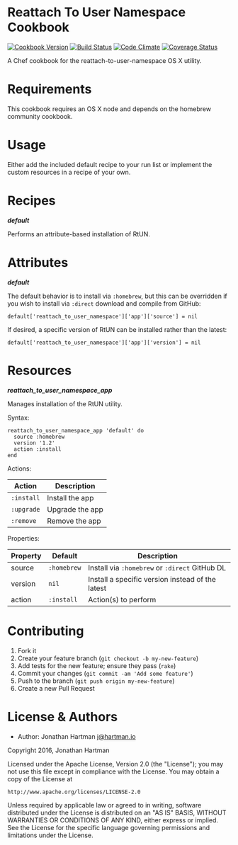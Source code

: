 Reattach To User Namespace Cookbook
===================================
[![Cookbook Version](https://img.shields.io/cookbook/v/reattach-to-user-namespace.svg)][cookbook]
[![Build Status](https://img.shields.io/travis/RoboticCheese/reattach-to-user-namespace-chef.svg)][travis]
[![Code Climate](https://img.shields.io/codeclimate/github/RoboticCheese/reattach-to-user-namespace-chef.svg)][codeclimate]
[![Coverage Status](https://img.shields.io/coveralls/RoboticCheese/reattach-to-user-namespace-chef.svg)][coveralls]

[cookbook]: https://supermarket.chef.io/cookbooks/reattach-to-user-namespace
[travis]: https://travis-ci.org/RoboticCheese/reattach-to-user-namespace-chef
[codeclimate]: https://codeclimate.com/github/RoboticCheese/reattach-to-user-namespace-chef
[coveralls]: https://coveralls.io/r/RoboticCheese/reattach-to-user-namespace-chef

A Chef cookbook for the reattach-to-user-namespace OS X utility.

Requirements
============

This cookbook requires an OS X node and depends on the homebrew community
cookbook.

Usage
=====

Either add the included default recipe to your run list or implement the
custom resources in a recipe of your own.

Recipes
=======

***default***

Performs an attribute-based installation of RtUN.

Attributes
==========

***default***

The default behavior is to install via `:homebrew`, but this can be overridden
if you wish to install via `:direct` download and compile from GitHub:

    default['reattach_to_user_namespace']['app']['source'] = nil

If desired, a specific version of RtUN can be installed rather than the latest:

    default['reattach_to_user_namespace']['app']['version'] = nil

Resources
=========

***reattach_to_user_namespace_app***

Manages installation of the RtUN utility.

Syntax:

    reattach_to_user_namespace_app 'default' do
      source :homebrew
      version '1.2'
      action :install
    end

Actions:

| Action     | Description     |
|------------|-----------------|
| `:install` | Install the app |
| `:upgrade` | Upgrade the app |
| `:remove`  | Remove the app  |

Properties:

| Property | Default     | Description                                       |
|--------- |-------------|---------------------------------------------------|
| source   | `:homebrew` | Install via `:homebrew` or `:direct` GitHub DL    |
| version  | `nil`       | Install a specific version instead of the latest  |
| action   | `:install`  | Action(s) to perform                              |

Contributing
============

1. Fork it
2. Create your feature branch (`git checkout -b my-new-feature`)
3. Add tests for the new feature; ensure they pass (`rake`)
4. Commit your changes (`git commit -am 'Add some feature'`)
5. Push to the branch (`git push origin my-new-feature`)
6. Create a new Pull Request

License & Authors
=================
- Author: Jonathan Hartman <j@hartman.io>

Copyright 2016, Jonathan Hartman

Licensed under the Apache License, Version 2.0 (the "License");
you may not use this file except in compliance with the License.
You may obtain a copy of the License at

    http://www.apache.org/licenses/LICENSE-2.0

Unless required by applicable law or agreed to in writing, software
distributed under the License is distributed on an "AS IS" BASIS,
WITHOUT WARRANTIES OR CONDITIONS OF ANY KIND, either express or implied.
See the License for the specific language governing permissions and
limitations under the License.
